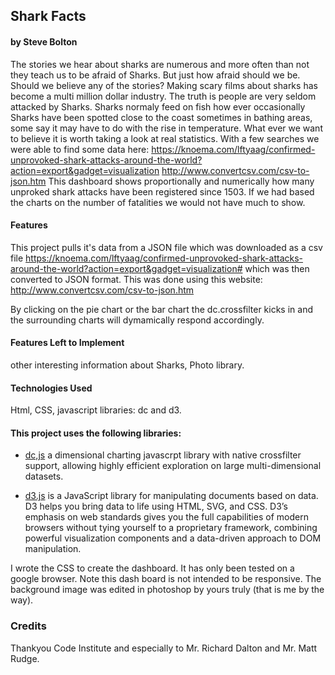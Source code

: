 
## Shark Facts
#### by Steve Bolton

The stories we hear about sharks are numerous and more often than not they teach us to be afraid of Sharks.
But just how afraid should we be. Should we believe any of the stories? Making scary films about sharks has become a multi million dollar industry. The truth is people are very seldom attacked by Sharks. Sharks normaly feed on fish how ever occasionally Sharks have been spotted close to the coast sometimes in bathing areas, some say it may have to do with the rise in temperature. What ever we want to believe it is worth taking a look at real statistics. With a few searches we were able to find some data here:
https://knoema.com/lftyaag/confirmed-unprovoked-shark-attacks-around-the-world?action=export&gadget=visualization
http://www.convertcsv.com/csv-to-json.htm
This dashboard shows proportionally and numerically how many unproked shark attacks have been registered since 1503. If we had based the charts on the number of fatalities we would not have much to show.

#### Features
This project pulls it's data from a JSON file which was downloaded as a csv file
https://knoema.com/lftyaag/confirmed-unprovoked-shark-attacks-around-the-world?action=export&gadget=visualization# which was then converted to JSON format. This was done using this website:
http://www.convertcsv.com/csv-to-json.htm

By clicking on the pie chart or the bar chart the dc.crossfilter kicks in and the surrounding charts will dymamically
respond accordingly.
 
#### Features Left to Implement
other interesting information about Sharks,
Photo library.

#### Technologies Used
Html, CSS, javascript libraries: dc and d3.

#### This project uses the following libraries:
- [dc,js](https://dc-js.github.io/dc.js/) a dimensional charting javascrpt library with native crossfilter support, allowing highly efficient exploration on large multi-dimensional datasets.

- [d3.js](https://d3js.org/) is a JavaScript library for manipulating documents based on data. D3 helps you bring data to life using HTML, SVG, and CSS. D3’s emphasis on web standards gives you the full capabilities of modern browsers without tying yourself to a proprietary framework, combining powerful visualization components and a data-driven approach to DOM manipulation.

I wrote the CSS to create the dashboard. It has only been tested on a google browser. Note this dash board is not intended to be responsive.
The background image was edited in photoshop by yours truly (that is me by the way).

### Credits
Thankyou Code Institute and especially to Mr. Richard Dalton and Mr. Matt Rudge.



